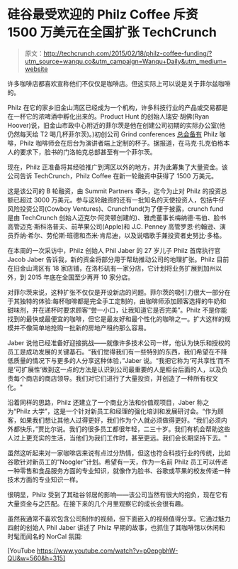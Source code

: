 # 硅谷最受欢迎的 Philz Coffee 斥资 1500 万美元在全国扩张 TechCrunch

> 原文：<http://techcrunch.com/2015/02/18/philz-coffee-funding/?utm_source=wanqu.co&utm_campaign=Wanqu+Daily&utm_medium=website>

许多咖啡店都喜欢宣称他们不仅仅是咖啡店。但这实际上可以说是关于菲尔兹咖啡的。

Philz 在它的家乡旧金山湾区已经成为一个机构，许多科技行业的产品或交易都是在一杯它的浓啤酒中孵化出来的。Product Hunt 的创始人瑞安·胡佛(Ryan Hoover)说，旧金山市政中心附近的菲尔茨是他在创建公司初期的实际办公室(他仍然每天给 T2 喝几杯菲尔茨)。)初创公司 Grind conferences [总会备有](https://twitter.com/philzcoffee/status/565625157314936834) Philz 咖啡，Philz 咖啡师会在后台为演讲者端上定制的杯子。据报道，在马克·扎克伯格本人的要求下，脸书的门洛帕克总部甚至有一个菲尔茨。

现在，Philz 正准备将其经验推广到湾区以外的地方，并为此筹集了大量资金。该公司告诉 TechCrunch，Philz Coffee 在新一轮融资中获得了 1500 万美元。

这是该公司的 B 轮融资，由 Summit Partners 牵头，迄今为止对 Philz 的投资总额已超过 3000 万美元。参与这轮融资的还有一批知名的天使投资人，包括牛仔风险投资公司(Cowboy Ventures)、Crunchfund(为了便于披露，crunch fund 是由 TechCrunch 创始人迈克尔·阿灵顿创建的)、雅虎董事长梅纳德·韦伯、脸书高管迈克·斯科洛普夫、前苹果公司(Apple)和 J.C. Penney 高管罗恩·约翰逊、演员乔纳·希尔、劳伦斯·班德和杰米·肯尼迪，以及说唱歌手兼投资者史努比·多格。

在本周的一次采访中，Philz 创始人 Phil Jaber 的 27 岁儿子 Philz 首席执行官 Jacob Jaber 告诉我，新的资金将部分用于帮助推动公司的地理扩张。Philz 目前在旧金山湾区有 18 家店铺，在洛杉矶有一家分店，它计划将业务扩展到加州以外，到 2015 年底在全国至少再开 10 家分店。

对菲尔茨来说，这种扩张不仅仅是开设新店的问题。菲尔茨的吸引力很大一部分在于其独特的体验:每杯咖啡都是完全手工定制的，由咖啡师添加顾客选择的牛奶和甜味剂，并在递杯时要求顾客“尝一小口，让我知道它是否完美”。Philz 不是你能找到的最快或最便宜的咖啡，但它是最友好和最个性化的咖啡之一。扩大这样的规模并不像简单地抢购一批新的房地产租约那么容易。

Jaber 说他已经准备好迎接挑战——就像许多技术公司一样，他认为快乐和授权的员工是成功发展的关键基石。“我们觉得我们有一些特别的东西，我们希望在不降低质量的情况下与更多的人分享这种体验，”Jaber 说。“我把它称为‘可共享性’而不是‘可扩展性’做到这一点的方法是认识到公司最重要的人是柜台后面的人，以及负责每个商店的商店领导。我们对它们进行了大量投资，并创造了一种所有权文化。"

沿着同样的思路，Philz 还建立了一个商业方法和价值观项目，Jaber 称之为“Philz 大学”，这是一个针对新员工和经理的强化培训和发展研讨会。“作为顾客，如果我们想让其他人过得更好，我们作为个人就必须做得更好。“我们必须内外都快乐，”贾比尔说。我们的很多员工都很年轻，二三十岁。我们有机会帮助这些人过上更充实的生活，当他们为我们工作时，甚至更远。我们会长期坚持下去。"

虽然这听起来对一家咖啡店来说有点过分热情，但这也符合科技行业的传统，比如谷歌针对新员工的“Noogler”计划。希望有一天，作为一名前 Philz 员工可以传递一种零售和食品服务方面的专业知识，就像作为脸书、谷歌或苹果的校友传递一种技术方面的专业知识一样。

很明显，Philz 受到了其硅谷邻居的影响——该公司当然有很大的抱负，现在它有大量资金与之匹配。在接下来的几个月里观察它的成长会很有趣。

虽然我通常不喜欢包含公司制作的视频，但下面嵌入的视频值得分享。它通过魅力四射的创始人 Phil Jaber 讲述了 Philz 早期的故事，也抓住了其咖啡馆以休闲和时髦而闻名的 NorCal 氛围:

[YouTube https://www.youtube.com/watch?v=p0epgbhW-QU&w=560&h=315]